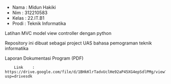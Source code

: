 -   Nama    : Midun Hakiki
-   Nim     : 312210583
-   Kelas   : 22.IT.B1
-   Prodi   : Teknik Informatika

Latihan MVC model view controller dengan python

Repository ini dibuat sebagai project UAS bahasa pemograman teknik informatika 

Laporan Dokumentasi Program (PDF)

        Link    : https://drive.google.com/file/d/1BHkKlrTadvUclHe92aP45XG4epSdlPMg/view?usp=drivesdk